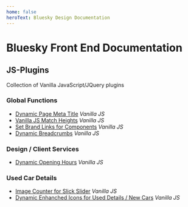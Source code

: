 ```yaml
---
home: false
heroText: Bluesky Design Documentation
---
```


# Bluesky Front End Documentation



## JS-Plugins
Collection of Vanilla JavaScript/JQuery plugins

### Global Functions

* [Dynamic Page Meta Title](./js-plugins/document-title/) *Vanilla JS*
* [Vanilla JS Match Heights](./js-plugins/vanilla-match-heights/) *Vanilla JS*
* [Set Brand Links for Components](./js-plugins/franchise-links/) *Vanilla JS*
* [Dynamic Breadcrumbs](./js-plugins/dynamic-breadcrumbs/) *Vanilla JS*

### Design / Client Services
* [Dynamic Opening Hours](./js-plugins/dynamic-opening-hours/) *Vanilla JS*


### Used Car Details

* [Image Counter for Slick Slider](./js-plugins/image-count/) *Vanilla JS*
* [Dynamic Enhanched Icons for Used Details / New Cars](./js-plugins/enhanched-data/) *Vanilla JS*


